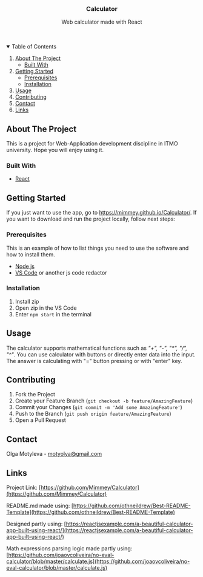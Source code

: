 <br />
<p align="center">

  <h3 align="center">Calculator</h3>

  <p align="center">
    Web calculator made with React
    <br />
    <a href="https://github.com/othneildrew/Best-README-Template"></a>
    <br />
    <br />
  </p>
</p>



<!-- TABLE OF CONTENTS -->
<details open="open">
  <summary>Table of Contents</summary>
  <ol>
    <li>
      <a href="#about-the-project">About The Project</a>
      <ul>
        <li><a href="#built-with">Built With</a></li>
      </ul>
    </li>
    <li>
      <a href="#getting-started">Getting Started</a>
      <ul>
        <li><a href="#prerequisites">Prerequisites</a></li>
        <li><a href="#installation">Installation</a></li>
      </ul>
    </li>
    <li>
      <a href="#usage">Usage</a>
    </li>
    <li><a href="#contributing">Contributing</a></li>
    <li><a href="#contact">Contact</a></li>
    <li><a href="#links">Links</a></li>
  </ol>
</details>



<!-- ABOUT THE PROJECT -->
## About The Project

This is a project for Web-Application development discipline in ITMO university. Hope you will enjoy using it.

### Built With

* [React](https://ru.reactjs.org)

<!-- GETTING STARTED -->
## Getting Started

If you just want to use the app, go to https://mimmey.github.io/Calculator/. If you want to download and run the project locally, follow next steps:

### Prerequisites

This is an example of how to list things you need to use the software and how to install them.
* [Node js](https://nodejs.org/en/download/)
* [VS Code](https://code.visualstudio.com) or another js code redactor

### Installation

1. Install zip
2. Open zip in the VS Code
3. Enter `npm start` in the terminal

<!-- USAGE EXAMPLES -->
## Usage

The calculator supports mathematical functions such as <i>"+", "-", "*", "/", "^"</i>. You can use calculator with buttons or directly enter data into the input. The answer is calculating with "=" button pressing or with "enter" key.

<!-- CONTRIBUTING -->
## Contributing

1. Fork the Project
2. Create your Feature Branch (`git checkout -b feature/AmazingFeature`)
3. Commit your Changes (`git commit -m 'Add some AmazingFeature'`)
4. Push to the Branch (`git push origin feature/AmazingFeature`)
5. Open a Pull Request


<!-- CONTACT -->
## Contact
Olga Motyleva - motyolya@gmail.com


<!-- LINKS -->
## Links
Project Link: [https://github.com/Mimmey/Calculator](https://github.com/Mimmey/Calculator)

README.md made using: [https://github.com/othneildrew/Best-README-Template](https://github.com/othneildrew/Best-README-Template)

Designed partly using: [https://reactjsexample.com/a-beautiful-calculator-app-built-using-react/](https://reactjsexample.com/a-beautiful-calculator-app-built-using-react/)

Math expressions parsing logic made partly using: [https://github.com/joaovcoliveira/no-eval-calculator/blob/master/calculate.js](https://github.com/joaovcoliveira/no-eval-calculator/blob/master/calculate.js)
